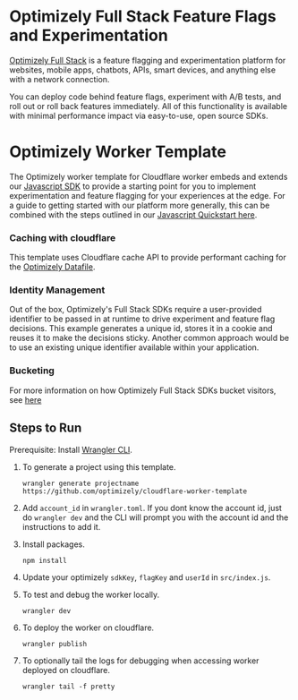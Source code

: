 # Optimizely Full Stack Feature Flags and Experimentation

[Optimizely Full Stack](https://docs.developers.optimizely.com/full-stack/docs) is a feature flagging and experimentation platform for websites, mobile apps, chatbots, APIs, smart devices, and anything else with a network connection.

You can deploy code behind feature flags, experiment with A/B tests, and roll out or roll back features immediately. All of this functionality is available with minimal performance impact via easy-to-use, open source SDKs.

# Optimizely Worker Template
The Optimizely worker template for Cloudflare worker embeds and extends our [Javascript SDK](https://docs.developers.optimizely.com/full-stack/v4.0/docs/javascript-node) to provide a starting point for you to implement experimentation and feature flagging for your experiences at the edge. For a guide to getting started with our platform more generally, this can be combined with the steps outlined in our [Javascript Quickstart here](https://docs.developers.optimizely.com/full-stack/v4.0/docs/javascript-node). 

### Caching with cloudflare
This template uses Cloudflare cache API to provide performant caching for the [Optimizely Datafile](https://docs.developers.optimizely.com/full-stack/v4.0/docs/manage-config-datafile).

### Identity Management
Out of the box, Optimizely's Full Stack SDKs require a user-provided identifier to be passed in at runtime to drive experiment and feature flag decisions. This example generates a unique id, stores it in a cookie and reuses it to make the decisions sticky. Another common approach would be to use an existing unique identifier available within your application.

### Bucketing
For more information on how Optimizely Full Stack SDKs bucket visitors, see [here](https://docs.developers.optimizely.com/full-stack/v4.0/docs/how-bucketing-works) 

## Steps to Run

Prerequisite: Install [Wrangler CLI](https://developers.cloudflare.com/workers/cli-wrangler).

1. To generate a project using this template.

   ```
   wrangler generate projectname https://github.com/optimizely/cloudflare-worker-template
   ```

2. Add `account_id` in `wrangler.toml`. If you dont know the account id, just do `wrangler dev` and the CLI will prompt you with the account id and the instructions to add it.

3. Install packages.
    ```
    npm install
    ```

4. Update your optimizely `sdkKey`, `flagKey` and `userId` in `src/index.js`.

5. To test and debug the worker locally.

   ```
   wrangler dev
   ```

6. To deploy the worker on cloudflare.

   ```
   wrangler publish
   ```

7. To optionally tail the logs for debugging when accessing worker deployed on cloudflare.
   ```
   wrangler tail -f pretty
   ```
